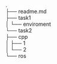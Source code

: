 .  
├── readme.md  
├── task1  
│     └── enviroment  
└── task2  
├── cpp  
│     ├── 1  
│     └── 2  
└── ros 
